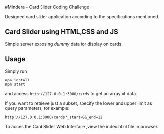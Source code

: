 #Mindera - Card Slider Coding Challenge

Designed card slider application according to the specifications mentioned.

## Card Slider using HTML,CSS and JS

Simple server exposing _dummy_ data for display on cards.

## Usage

Simply run

    npm install
    npm start

and access `http://127.0.0.1:3000/cards` to get an array of data.

If you want to retrieve just a subset, specify the lower and upper limit as query parameters, for example:

    http://127.0.0.1:3000/cards?_start=8&_end=12

To acces the Card Slider Web Interface ,view the index.html file in browser.

